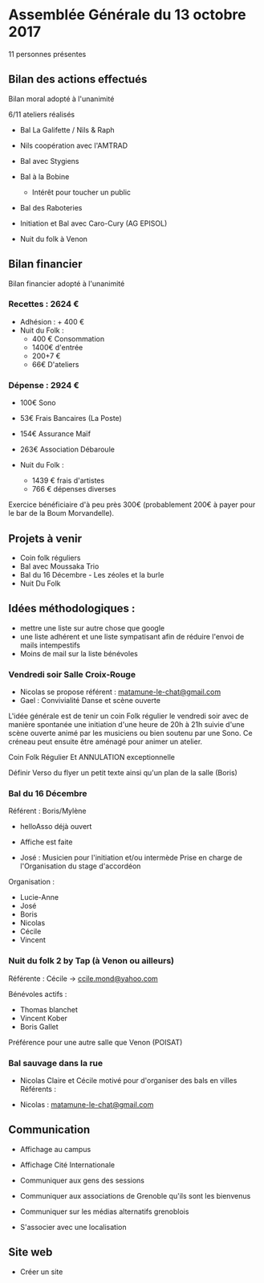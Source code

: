 # Assemblée Générale du 13 octobre 2017

11 personnes présentes

## Bilan des actions effectués
Bilan moral adopté à l'unanimité 

6/11 ateliers réalisés 

- Bal La Galifette / Nils & Raph
- Nils coopération avec l'AMTRAD

- Bal avec Stygiens
- Bal à la Bobine
	* Intérêt pour toucher un public 
- Bal des Raboteries 
- Initiation et Bal avec Caro-Cury (AG EPISOL) 

- Nuit du folk à Venon
 

## Bilan financier
Bilan financier adopté à l'unanimité 

### Recettes :  2624 €

* Adhésion : + 400 € 
* Nuit du Folk : 
	+ 400 € Consommation 
	+ 1400€ d'entrée
	+ 200+7 € 
	+ 66€ D'ateliers

### Dépense : 2924 €

* 100€ Sono
* 53€ Frais Bancaires (La Poste) 
* 154€ Assurance Maïf
* 263€ Association Débaroule


* Nuit du Folk : 
	- 1439 € frais d'artistes
	- 766 € dépenses diverses

Exercice bénéficiaire d'à peu près 300€ (probablement 200€ à payer
pour le bar de la Boum Morvandelle).

## Projets à venir

- Coin folk réguliers
- Bal avec Moussaka Trio 
- Bal du 16 Décembre - Les zéoles et la burle
- Nuit Du Folk

## Idées méthodologiques : 

- mettre une liste sur autre chose que google 
- une liste adhérent et une liste sympatisant afin de réduire l'envoi de mails intempestifs
- Moins de mail sur la liste bénévoles 



### Vendredi soir Salle Croix-Rouge 

- Nicolas se propose référent : matamune-le-chat@gmail.com
- Gael : Convivialité Danse et scène ouverte 

L'idée générale est de tenir un coin Folk régulier le vendredi soir avec de 
manière spontanée une initiation d'une heure de 20h à 21h suivie d'une scène ouverte
animé par les musiciens ou bien soutenu par une Sono. 
Ce créneau peut ensuite être aménagé pour animer un atelier.

Coin Folk Régulier Et ANNULATION exceptionnelle

Définir Verso du flyer un petit texte ainsi qu'un plan de la salle (Boris) 

### Bal du 16 Décembre 

Référent : Boris/Mylène 

- helloAsso déjà ouvert
- Affiche est faite 

- José : Musicien pour l'initiation et/ou intermède 
	 Prise en charge de l'Organisation du stage d'accordéon

Organisation : 
* Lucie-Anne 
* José
* Boris 
* Nicolas
* Cécile
* Vincent


### Nuit du folk 2 by Tap (à Venon ou ailleurs) 

Référente :  Cécile -> ccile.mond@yahoo.com

Bénévoles actifs : 
* Thomas blanchet
* Vincent Kober 
* Boris Gallet 

Préférence pour une autre salle que Venon (POISAT)

### Bal sauvage dans la rue 

- Nicolas Claire et Cécile motivé pour d'organiser des bals en villes 
Référents :
* Nicolas : matamune-le-chat@gmail.com

## Communication

- Affichage au campus
- Affichage Cité Internationale 
- Communiquer aux gens des sessions
- Communiquer aux associations de Grenoble qu'ils sont les bienvenus

- Communiquer sur les médias alternatifs grenoblois
- S'associer avec une localisation

## Site web

- Créer un site 
